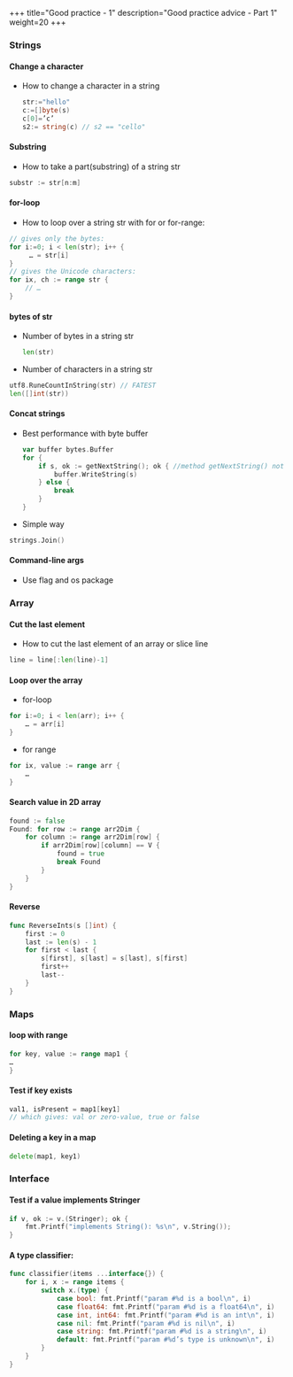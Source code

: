 +++
title="Good practice - 1"
description="Good practice advice - Part 1"
weight=20
+++

### Strings

#### Change a character

* How to change a character in a string

    ```go
    str:="hello"
    c:=[]byte(s)
    c[0]=’c’
    s2:= string(c) // s2 == "cello"
    ```

#### Substring

* How to take a part(substring) of a string str

```go
substr := str[n:m]
```

#### for-loop

* How to loop over a string str with for or for-range:

```go
// gives only the bytes:
for i:=0; i < len(str); i++ {
     … = str[i]
}
// gives the Unicode characters:
for ix, ch := range str {
    // …
} 
```

#### bytes of str

* Number of bytes in a string str

    ```go
    len(str)
    ```

* Number of characters in a string str

```go
utf8.RuneCountInString(str) // FATEST 
len([]int(str))
```

#### Concat strings

* Best performance with byte buffer

    ```go
    var buffer bytes.Buffer
    for {
        if s, ok := getNextString(); ok { //method getNextString() not shown here
            buffer.WriteString(s)
        } else {
            break
        }
    }
    ```
* Simple way 

```go
strings.Join()
```

#### Command-line args

* Use flag and os package


### Array

#### Cut the last element 

* How to cut the last element of an array or slice line

```go
line = line[:len(line)-1]
```

#### Loop over the array

* for-loop

```go
for i:=0; i < len(arr); i++ {
    … = arr[i]
}
```

* for range

```go
for ix, value := range arr {
    …
}
```

#### Search value in 2D array

```go
found := false
Found: for row := range arr2Dim {
    for column := range arr2Dim[row] {
        if arr2Dim[row][column] == V {
            found = true
            break Found
        }
    }
}
```

####  Reverse 

```go
func ReverseInts(s []int) {
    first := 0
    last := len(s) - 1
    for first < last {
        s[first], s[last] = s[last], s[first]
        first++
        last--
    }
}
```


### Maps

#### loop with range

```go
for key, value := range map1 {
… 
}
```

#### Test if key exists

```go
val1, isPresent = map1[key1]
// which gives: val or zero-value, true or false
```

#### Deleting a key in a map

```go
delete(map1, key1)
```


### Interface

#### Test if a value implements Stringer

```go
if v, ok := v.(Stringer); ok {
    fmt.Printf("implements String(): %s\n", v.String());
}
```

####  A type classifier:

```go
func classifier(items ...interface{}) {
    for i, x := range items {
        switch x.(type) {
            case bool: fmt.Printf("param #%d is a bool\n", i)
            case float64: fmt.Printf("param #%d is a float64\n", i)
            case int, int64: fmt.Printf("param #%d is an int\n", i)
            case nil: fmt.Printf("param #%d is nil\n", i)
            case string: fmt.Printf("param #%d is a string\n", i)
            default: fmt.Printf("param #%d’s type is unknown\n", i)
        }
    }
}
```


















